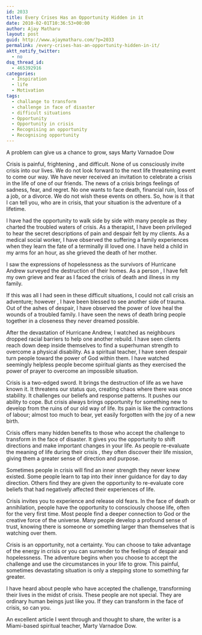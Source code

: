 ```yaml
---
id: 2033
title: Every Crises Has an Opportunity Hidden in it
date: 2010-02-01T10:36:53+00:00
author: Ajay Matharu
layout: post
guid: http://www.ajaymatharu.com/?p=2033
permalink: /every-crises-has-an-opportunity-hidden-in-it/
aktt_notify_twitter:
  - no
dsq_thread_id:
  - 465392916
categories:
  - Inspiration
  - life
  - Motivation
tags:
  - challange to transform
  - challenge in face of disaster
  - difficult situations
  - Opportunity
  - Opportunity in crisis
  - Recognising an opportunity
  - Recognising opportunity
---
```

A problem can give us a chance to grow, says Marty Varnadoe Dow

Crisis is painful, frightening , and difficult. None of us consciously invite crisis into our lives. We do not look forward to the next life threatening event to come our way. We have never received an invitation to celebrate a crisis in the life of one of our friends. The news of a crisis brings feelings of sadness, fear, and regret. No one wants to face death, financial ruin, loss of a job, or a divorce. We do not wish these events on others. So, how is it that I can tell you, who are in crisis, that your situation is the adventure of a lifetime.

I have had the opportunity to walk side by side with many people as they charted the troubled waters of crisis. As a therapist, I have been privileged to hear the secret descriptions of pain and despair felt by my clients. As a medical social worker, I have observed the suffering a family experiences when they learn the fate of a terminally ill loved one. I have held a child in my arms for an hour, as she grieved the death of her mother.
  
I saw the expressions of hopelessness as the survivors of Hurricane Andrew surveyed the destruction of their homes. As a person , I have felt my own grieve and fear as I faced the crisis of death and illness in my family.
  
If this was all I had seen in these difficult situations, I could not call crisis an adventure; however , I have been blessed to see another side of trauma. Out of the ashes of despair, I have observed the power of love heal the wounds of a troubled family. I have seen the news of death bring people together in a closeness they never dreamed possible.

After the devastation of Hurricane Andrew, I watched as neighbours dropped racial barriers to help one another rebuild. I have seen clients reach down deep inside themselves to find a superhuman strength to overcome a physical disability. As a spiritual teacher, I have seen despair turn people toward the power of God within them. I have watched seemingly helpless people become spiritual giants as they exercised the power of prayer to overcome an impossible situation.

Crisis is a two-edged sword. It brings the destruction of life as we have known it. It threatens our status quo, creating chaos where there was once stability. It challenges our beliefs and response patterns. It pushes our ability to cope. But crisis always brings opportunity for something new to develop from the ruins of our old way of life. Its pain is like the contractions of labour; almost too much to bear, yet easily forgotten with the joy of a new birth.

Crisis offers many hidden benefits to those who accept the challenge to transform in the face of disaster. It gives you the opportunity to shift directions and make important changes in your life. As people re-evaluate the meaning of life during their crisis , they often discover their life mission, giving them a greater sense of direction and purpose.

Sometimes people in crisis will find an inner strength they never knew existed. Some people learn to tap into their inner guidance for day to day direction. Others find they are given the opportunity to re-evaluate core beliefs that had negatively affected their experiences of life.

Crisis invites you to experience and release old fears. In the face of death or annihilation, people have the opportunity to consciously choose life, often for the very first time. Most people find a deeper connection to God or the creative force of the universe. Many people develop a profound sense of trust, knowing there is someone or something larger than themselves that is watching over them.

Crisis is an opportunity, not a certainty. You can choose to take advantage of the energy in crisis or you can surrender to the feelings of despair and hopelessness. The adventure begins when you choose to accept the challenge and use the circumstances in your life to grow. This painful, sometimes devastating situation is only a stepping stone to something far greater.

I have heard about people who have accepted the challenge, transforming their lives in the midst of crisis. These people are not special. They are ordinary human beings just like you. If they can transform in the face of crisis, so can you.

An excellent article I went through and thought to share, the writer is a Miami-based spiritual teacher, Marty Varnadoe Dow.